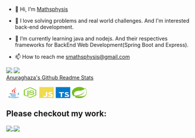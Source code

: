 - 👋 Hi, I’m [Mathsphysis](https://github.com/Mathsphysis)
- 👀 I love solving problems and real world challenges. And I'm interested back-end development.
- 🌱 I’m currently learning java and nodejs. And their respectives frameworks for BackEnd Web Development(Spring Boot and Express).

- 📫 How to reach me smathsphysis@gmail.com

<div>
  <img height= 180em src="https://github-readme-stats.vercel.app/api?username=Mathsphysis&show_icons=true&theme=tokyonight&include_all_commits=true&count_private=true")>
  <img height= 180em src="https://github-readme-stats.vercel.app/api/top-langs/?username=Mathsphysis&layout=compact&theme=tokyonight&langs_count=16")>
  <div>
    <a href=https://github.com/anuraghazra/github-readme-stats>Anuraghaza's Github Readme Stats</a>
  </div>
</div>

<div style="display: inline_block"><br>
  <img align="center" alt="Maths-Java" height="30" width="40" src="https://raw.githubusercontent.com/devicons/devicon/master/icons/java/java-original.svg">
  <img align="center" alt="Maths-Node" height="30" width="40" src="https://raw.githubusercontent.com/devicons/devicon/master/icons/nodejs/nodejs-original.svg">
  <img align="center" alt="Maths-Js" height="30" width="40" src="https://raw.githubusercontent.com/devicons/devicon/master/icons/javascript/javascript-plain.svg">
  <img align="center" alt="Maths-Ts" height="30" width="40" src="https://raw.githubusercontent.com/devicons/devicon/master/icons/typescript/typescript-plain.svg">
  <img align="center" alt="Maths-Spring" height="30" width="40" src="https://raw.githubusercontent.com/devicons/devicon/master/icons/spring/spring-original.svg">
</div>

## Please checkout my work:

<div style="display: inline_block">
  <a href="https://github.com/Mathsphysis/beerstock-dio">
    <img align="center" height= 145em src="https://github-readme-stats.vercel.app/api/pin?username=Mathsphysis&repo=beerstock-dio&theme=tokyonight")>
  </a>
  <a href="https://github.com/Mathsphysis/personapi-dio">
    <img align="center" height= 145em src="https://github-readme-stats.vercel.app/api/pin?username=Mathsphysis&repo=personapi-dio&theme=tokyonight")>
  </a>
</div>


